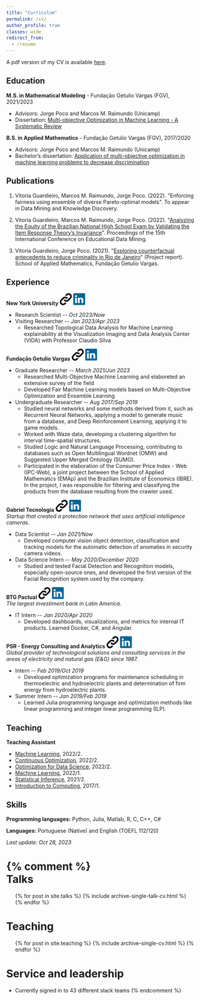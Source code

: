```yaml
---
title: "Curriculum"
permalink: /cv/
author_profile: true
classes: wide
redirect_from:
  - /resume
---
```


A pdf version of my CV is available [here](/assets/files/CV___Vitoria_Guardieiro.pdf).

## Education

**M.S. in Mathematical Modeling** - Fundação Getulio Vargas (FGV), 2021/2023
* Advisors: Jorge Poco and Marcos M. Raimundo (Unicamp)
* Dissertation: [Multi-objective Optimization in Machine Learning - A Systematic Review](https://bibliotecadigital.fgv.br/dspace/handle/10438/34077)

**B.S. in Applied Mathematics** - Fundação Getulio Vargas (FGV), 2017/2020
* Advisors: Jorge Poco and Marcos M. Raimundo (Unicamp)
* Bachelor’s dissertation: [Application of multi-objective optimization in machine learning problems to decrease discrimination](https://bibliotecadigital.fgv.br/dspace/handle/10438/30353)

## Publications

1. Vitoria Guardieiro, Marcos M. Raimundo, Jorge Poco. (2022). "Enforcing fairness using ensemble of diverse Pareto-optimal models". To appear in Data Mining and Knowledge Discovery.

2. Vitoria Guardieiro, Marcos M. Raimundo, Jorge Poco. (2022). "[Analyzing the Equity of the Brazilian National High School Exam by Validating the Item Response Theory’s Invariance](https://educationaldatamining.org/edm2022/proceedings/2022.EDM-posters.64/2022.EDM-posters.64.pdf)". Proceedings of the 15th International Conference on Educational Data Mining.

3. Vitoria Guardieiro, Jorge Poco. (2021). "[Exploring counterfactual antecedents to reduce criminality in Rio de Janeiro](https://hdl.handle.net/10438/31623)" (Project report). School of Applied Mathematics, Fundação Getulio Vargas.

## Experience

**New York University** [![Homepage](/assets/images/link-icon.svg)](https://www.nyu.edu/) [![LinkedIn](/assets/images/linkedin-icon.svg)](https://www.linkedin.com/school/new-york-university/)  
  * Research Scientist -- *Oct 2023/Now*
  * Visiting Researcher -- *Jan 2023/Apr 2023*
    * Researched Topological Data Analysis for Machine Learning explainability at the Visualization Imaging and Data Analysis Center (VIDA) with Professor Claudio Silva

**Fundação Getulio Vargas** [![Homepage](/assets/images/link-icon.svg)](https://portal.fgv.br/) [![LinkedIn](/assets/images/linkedin-icon.svg)](https://www.linkedin.com/school/fgv/)  
  * Graduate Researcher -- *March 2021/Jun 2023*
    * Researched Multi-Objective Machine Learning and elaboreted an extensive survey of the field
    * Developed Fair Machine Learning models based on Multi-Objective Optimization and Ensemble Learning
  * Undergraduate Researcher -- *Aug 2017/Sep 2019*
    * Studied neural networks and some methods derived from it, such as Recurrent Neural Networks, applying a model to generate music from a database, and Deep Reinforcement Learning, applying it to game models.
    * Worked with Waze data, developing a clustering algorithm for interval time-spatial structures.
    * Studied Logic and Natural Language Processing, contributing to databases such as Open Multilingual Wordnet (OMW) and Suggested Upper Merged Ontology (SUMO).
    * Participated in the elaboration of the Consumer Price Index - Web (IPC-Web), a joint project between the School of Applied Mathematics (EMAp) and the Brazilian Institute of Economics (IBRE). In the project, I was responsible for filtering and classifying the products from the database resulting from the crawler used.

**Gabriel Tecnologia** [![Homepage](/assets/images/link-icon.svg)](https://www.gabriel.com.br/) [![LinkedIn](/assets/images/linkedin-icon.svg)](https://www.linkedin.com/company/eusouagabriel/)  
*Startup that created a protection network that uses artificial intelligence cameras.*
  * Data Scientist -- *Jan 2021/Now*
    * Developed computer vision object detection, classification and tracking models for the automatic detection of anomalies in security camera videos.
  * Data Science Intern -- *May 2020/December 2020*
    * Studied and tested Facial Detection and Recognition models, especially open-source ones, and developed the first version of the Facial Recognition system used by the company.

**BTG Pactual** [![Homepage](/assets/images/link-icon.svg)](https://www.btgpactual.com/) [![LinkedIn](/assets/images/linkedin-icon.svg)](https://www.linkedin.com/company/btgpactual/)   
*The largest investiment bank in Latin America.*
  * IT Intern -- *Jan 2020/Apr 2020*
    * Developed dashboards, visualizations, and metrics for internal IT products. Learned Docker, C#, and Angular.

**PSR - Energy Consulting and Analytics** [![Homepage](/assets/images/link-icon.svg)](https://www.psr-inc.com/pt/) [![LinkedIn](/assets/images/linkedin-icon.svg)](https://www.linkedin.com/company/psrenergy/)  
*Global provider of technological solutions and consulting services in the areas of electricity and natural gas (E&G) since 1987.*
  * Intern -- *Feb 2019/Oct 2019*
    * Developed optimization programs for maintenance scheduling in thermoelectric and hydroelectric plants and determination of firm energy from hydroelectric plants.
  * Summer Intern -- *Jan 2019/Feb 2019*
    * Learned Julia programming language and optimization methods like linear programming and integer linear programming (ILP).

## Teaching
**Teaching Assistant**
  * [Machine Learning](https://emap.fgv.br/en/discipline/machine-learning), 2022/2.
  * [Continuous Optimization](https://emap.fgv.br/en/discipline/continuous-optimization), 2022/2.
  * [Optimization for Data Science](https://emap.fgv.br/en/discipline/optimization-data-science), 2022/2.
  * [Machine Learning](https://emap.fgv.br/en/discipline/machine-learning), 2022/1.
  * [Statistical Inference](https://emap.fgv.br/en/discipline/statistical-inference), 2021/2.
  * [Introduction to Computing](https://emap.fgv.br/en/discipline/introduction-computation-and-programming), 2017/1.

## Skills

**Programming languages:** Python, Julia, Matlab, R, C, C++, C#

**Languages:** Portuguese (Native) and English (TOEFL 112/120)

*Last update: Oct 28, 2023*

{% comment %}  
Talks
======
  <ul>{% for post in site.talks %}
    {% include archive-single-talk-cv.html %}
  {% endfor %}</ul>
  
Teaching
======
  <ul>{% for post in site.teaching %}
    {% include archive-single-cv.html %}
  {% endfor %}</ul>

Service and leadership
======
* Currently signed in to 43 different slack teams
{% endcomment %}
